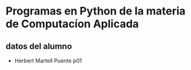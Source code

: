 # Programas en Python de la materia de Computacíon Aplicada

## datos del alumno
- Herbert Martell Puente
p01